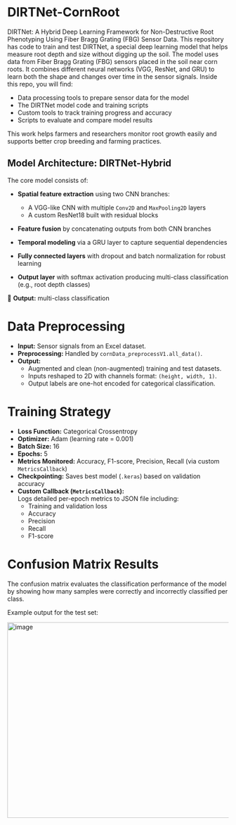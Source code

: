 # DIRTNet-CornRoot
DIRTNet: A Hybrid Deep Learning Framework for Non-Destructive Root Phenotyping Using Fiber Bragg Grating (FBG) Sensor Data.
This repository has code to train and test DIRTNet, a special deep learning model that helps measure root depth and size without digging up the soil. The model uses data from Fiber Bragg Grating (FBG) sensors placed in the soil near corn roots. It combines different neural networks (VGG, ResNet, and GRU) to learn both the shape and changes over time in the sensor signals. Inside this repo, you will find:

* Data processing tools to prepare sensor data for the model
* The DIRTNet model code and training scripts
* Custom tools to track training progress and accuracy
* Scripts to evaluate and compare model results

This work helps farmers and researchers monitor root growth easily and supports better crop breeding and farming practices.

## Model Architecture: DIRTNet-Hybrid

The core model consists of:

- **Spatial feature extraction** using two CNN branches:
  - A VGG-like CNN with multiple `Conv2D` and `MaxPooling2D` layers
  - A custom ResNet18 built with residual blocks

- **Feature fusion** by concatenating outputs from both CNN branches

- **Temporal modeling** via a GRU layer to capture sequential dependencies

- **Fully connected layers** with dropout and batch normalization for robust learning

- **Output layer** with softmax activation producing multi-class classification (e.g., root depth classes)

📎 **Output:** multi-class classification

# Data Preprocessing

- **Input:** Sensor signals from an Excel dataset.
- **Preprocessing:** Handled by `cornData_preprocessV1.all_data()`.
- **Output:**  
  - Augmented and clean (non-augmented) training and test datasets.  
  - Inputs reshaped to 2D with channels format: `(height, width, 1)`.  
  - Output labels are one-hot encoded for categorical classification.

# Training Strategy

- **Loss Function:** Categorical Crossentropy  
- **Optimizer:** Adam (learning rate = 0.001)  
- **Batch Size:** 16  
- **Epochs:** 5  
- **Metrics Monitored:** Accuracy, F1-score, Precision, Recall (via custom `MetricsCallback`)  
- **Checkpointing:** Saves best model (`.keras`) based on validation accuracy  
- **Custom Callback (`MetricsCallback`):**  
  Logs detailed per-epoch metrics to JSON file including:  
  - Training and validation loss  
  - Accuracy  
  - Precision  
  - Recall  
  - F1-score

# Confusion Matrix Results

The confusion matrix evaluates the classification performance of the model by showing how many samples were correctly and incorrectly classified per class.

Example output for the test set:


<img width="648" height="445" alt="image" src="https://github.com/user-attachments/assets/19f6dc7d-4e3f-4549-aed6-2a5c8829a56c" />


